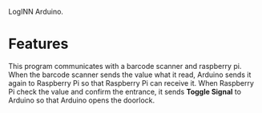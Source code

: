 LogINN Arduino.

# Features


This program communicates with a barcode scanner and raspberry pi. When the barcode scanner sends the value what it read, Arduino sends it again to Raspberry Pi so that Raspberry Pi can receive it.
When Raspberry Pi check the value and confirm the entrance, it sends **Toggle Signal** to Arduino so that Arduino opens the doorlock.
